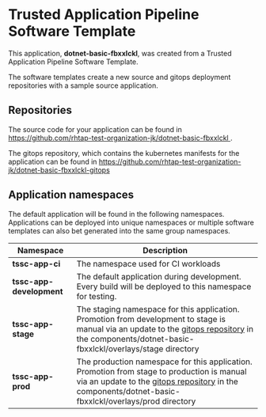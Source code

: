 # Trusted Application Pipeline Software Template

This application, **dotnet-basic-fbxxlckl**, was created from a Trusted Application Pipeline Software Template.

The software templates create a new source and gitops deployment repositories with a sample source application. 

## Repositories

The source code for your application can be found in [https://github.com/rhtap-test-organization-jk/dotnet-basic-fbxxlckl ](https://github.com/rhtap-test-organization-jk/dotnet-basic-fbxxlckl ).
 
The gitops repository, which contains the kubernetes manifests for the application can be found in 
[https://github.com/rhtap-test-organization-jk/dotnet-basic-fbxxlckl-gitops ](https://github.com/rhtap-test-organization-jk/dotnet-basic-fbxxlckl-gitops ) 

## Application namespaces 

The default application will be found in the following namespaces. Applications can be deployed into unique namespaces or multiple software templates can also bet generated into the same group namespaces.  

|  Namespace   |  Description   |  
| -------- | -------- |
| **tssc-app-ci** | The namespace used for CI workloads |
| **tssc-app-development** | The default application during development. Every build will be deployed to this namespace for testing. |
| **tssc-app-stage** | The staging namespace for this application. Promotion from development to stage is manual via an update to the [gitops repository](https://github.com/rhtap-test-organization-jk/dotnet-basic-fbxxlckl-gitops ) in the components/dotnet-basic-fbxxlckl/overlays/stage directory |
| **tssc-app-prod** | The production namespace for this application. Promotion from stage to production is manual via an update to the [gitops repository](https://github.com/rhtap-test-organization-jk/dotnet-basic-fbxxlckl-gitops ) in the components/dotnet-basic-fbxxlckl/overlays/prod directory |